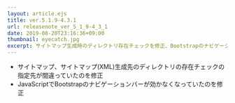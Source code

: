 ```yaml
---
layout: article.ejs
title: ver.5.1.9-4.3.1
url: releasenote_ver_5_1_9-4_3_1
date: 2019-08-20T23:16:36+09:00
thumbnail: eyecatch.jpg
excerpt: サイトマップ生成時のディレクトリ存在チェックを修正、Bootstrapのナビゲーションバーのドロップダウンが効かなくなっていたのを修正
---
```


- サイトマップ、サイトマップ(XML)生成先のディレクトリの存在チェックの指定先が間違っていたのを修正
- JavaScriptでBootstrapのナビゲーションバーが効かなくなっていたのを修正